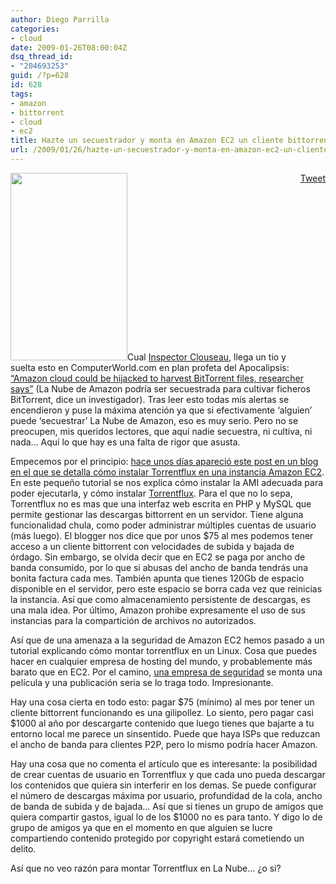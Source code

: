 ```yaml
---
author: Diego Parrilla
categories:
- cloud
date: 2009-01-26T08:00:04Z
dsq_thread_id:
- "204693253"
guid: /?p=628
id: 628
tags:
- amazon
- bittorrent
- cloud
- ec2
title: Hazte un secuestrador y monta en Amazon EC2 un cliente bittorrent con tus amigos
url: /2009/01/26/hazte-un-secuestrador-y-monta-en-amazon-ec2-un-cliente-bittorrent-con-tus-amigos/
---
```


<div style="float: right; margin-left: 10px;">
  <a href="https://twitter.com/share" class="twitter-share-button" data-via="nubeblog" data-hashtags="amazon,bittorrent,cloud,ec2" data-count="vertical" data-url="/2009/01/26/hazte-un-secuestrador-y-monta-en-amazon-ec2-un-cliente-bittorrent-con-tus-amigos/">Tweet</a>
</div>

[<img class="alignright size-full wp-image-632" title="sellers_pinkpanther7" src="/wp-content/uploads/sellers_pinkpanther7.jpg" alt="" width="187" height="300" />](/wp-content/uploads/sellers_pinkpanther7.jpg)Cual [Inspector Clouseau](http://en.wikipedia.org/wiki/Inspector_Clouseau), llega un tio y suelta esto en ComputerWorld.com en plan profeta del Apocalipsis: [&#8220;Amazon cloud could be hijacked to harvest BitTorrent files, researcher says&#8221;](http://www.computerworld.com/action/article.do?command=viewArticleBasic&articleId=9126722) (La Nube de Amazon podría ser secuestrada para cultivar ficheros BitTorrent, dice un investigador). Tras leer esto todas mis alertas se encendieron y puse la máxima atención ya que si efectivamente &#8216;alguien&#8217; puede &#8216;secuestrar&#8217; La Nube de Amazon, eso es muy serio. Pero no se preocupen, mis queridos lectores, que aquí nadie secuestra, ni cultiva, ni nada&#8230; Aquí lo que hay es una falta de rigor que asusta.

Empecemos por el principio: [hace unos días apareció este post en un blog en el que se detalla cómo instalar Torrentflux en una instancia Amazon EC2](http://negatendo.net/blog/2009/01/17/howto-use-amazon-ec2-for-bittorrent/). En este pequeño tutorial se nos explica cómo instalar la AMI adecuada para poder ejecutarla, y cómo instalar [Torrentflux](http://www.torrentflux.com/index.php). Para el que no lo sepa, Torrentflux no es mas que una interfaz web escrita en PHP y MySQL que permite gestionar las descargas bittorrent en un servidor. Tiene alguna funcionalidad chula, como poder administrar múltiples cuentas de usuario (más luego). El blogger nos dice que por unos $75 al mes podemos tener acceso a un cliente bittorrent con velocidades de subida y bajada de órdago. Sin embargo, se olvida decir que en EC2 se paga por ancho de banda consumido, por lo que si abusas del ancho de banda tendrás una bonita factura cada mes. También apunta que tienes 120Gb de espacio disponible en el servidor, pero este espacio se borra cada vez que reinicias la instancia. Así que como almacenamiento persistente de descargas, es una mala idea. Por último, Amazon prohibe expresamente el uso de sus instancias para la compartición de archivos no autorizados.

Así que de una amenaza a la seguridad de Amazon EC2 hemos pasado a un tutorial explicando cómo montar torrentflux en un Linux. Cosa que puedes hacer en cualquier empresa de hosting del mundo, y probablemente más barato que en EC2. Por el camino, [una empresa de seguridad](http://www.gss.co.uk/) se monta una película y una publicación seria se lo traga todo. Impresionante.

Hay una cosa cierta en todo esto: pagar $75 (mínimo) al mes por tener un cliente bittorrent funcionando es una gilipollez. Lo siento, pero pagar casi $1000 al año por descargarte contenido que luego tienes que bajarte a tu entorno local me parece un sinsentido. Puede que haya ISPs que reduzcan el ancho de banda para clientes P2P, pero lo mismo podría hacer Amazon.

Hay una cosa que no comenta el artículo que es interesante: la posibilidad de crear cuentas de usuario en Torrentflux y que cada uno pueda descargar los contenidos que quiera sin interferir en los demas. Se puede configurar el número de descargas máxima por usuario, profundidad de la cola, ancho de banda de subida y de bajada&#8230; Así que si tienes un grupo de amigos que quiera compartir gastos, igual lo de los $1000 no es para tanto. Y digo lo de grupo de amigos ya que en el momento en que alguien se lucre compartiendo contenido protegido por copyright estará cometiendo un delito.

Así que no veo razón para montar Torrentflux en La Nube&#8230; ¿o si?
